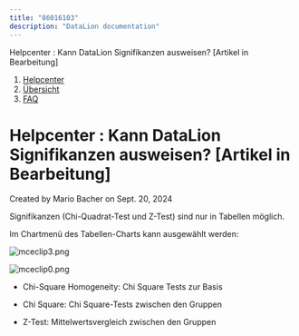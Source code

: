 ```yaml
---
title: "86016103"
description: "DataLion documentation"
---
```


Helpcenter : Kann DataLion Signifikanzen ausweisen? \[Artikel in Bearbeitung\]  

1.  [Helpcenter](index.html)
2.  [Übersicht](2982609.html)
3.  [FAQ](FAQ_3539147.html)

# Helpcenter : Kann DataLion Signifikanzen ausweisen? \[Artikel in Bearbeitung\]

Created by Mario Bacher on Sept. 20, 2024

Signifikanzen (Chi-Quadrat-Test und Z-Test) sind nur in Tabellen möglich.

Im Chartmenü des Tabellen-Charts kann ausgewählt werden:

![mceclip3.png](/img/86311012.png?width=363)

![mceclip0.png](/img/86311019.png?width=703)

-   Chi-Square Homogeneity: Chi Square Tests zur Basis 
    
-   Chi Square: Chi Square-Tests zwischen den Gruppen
    
-   Z-Test: Mittelwertsvergleich zwischen den Gruppen